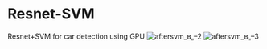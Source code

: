 # Resnet-SVM
Resnet+SVM for car detection using GPU
![aftersvm_в„–2](https://github.com/Ilya0703/Resnet-SVM/assets/129668258/bac3adce-1538-497a-9bee-7c62a0dcc0a1)
![aftersvm_в„–3](https://github.com/Ilya0703/Resnet-SVM/assets/129668258/0285f4fe-42f1-470e-94db-50445fb5dc88)
